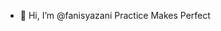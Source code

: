 - 👋 Hi, I’m @fanisyazani
Practice Makes Perfect

<!---
fanisyazani/fanisyazani is a ✨ special ✨ repository because its `README.md` (this file) appears on your GitHub profile.
You can click the Preview link to take a look at your changes.
--->
